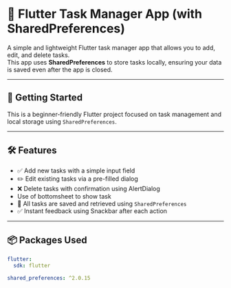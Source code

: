 # 📝 Flutter Task Manager App (with SharedPreferences)

A simple and lightweight Flutter task manager app that allows you to add, edit, and delete tasks.  
This app uses **SharedPreferences** to store tasks locally, ensuring your data is saved even after the app is closed.

---

## 🚀 Getting Started

This is a beginner-friendly Flutter project focused on task management and local storage using `SharedPreferences`.

---

## 🛠️ Features

- ✅ Add new tasks with a simple input field
- ✏️ Edit existing tasks via a pre-filled dialog
- ❌ Delete tasks with confirmation using AlertDialog
- Use of bottomsheet to show task
- 💾 All tasks are saved and retrieved using `SharedPreferences`
- ✅ Instant feedback using Snackbar after each action

---

## 📦 Packages Used

```yaml
flutter:
  sdk: flutter

shared_preferences: ^2.0.15
